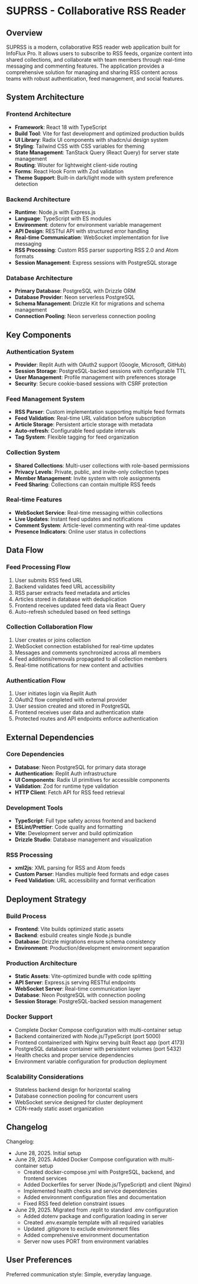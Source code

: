 # SUPRSS - Collaborative RSS Reader

## Overview

SUPRSS is a modern, collaborative RSS reader web application built for InfoFlux Pro. It allows users to subscribe to RSS feeds, organize content into shared collections, and collaborate with team members through real-time messaging and commenting features. The application provides a comprehensive solution for managing and sharing RSS content across teams with robust authentication, feed management, and social features.

## System Architecture

### Frontend Architecture
- **Framework**: React 18 with TypeScript
- **Build Tool**: Vite for fast development and optimized production builds
- **UI Library**: Radix UI components with shadcn/ui design system
- **Styling**: Tailwind CSS with CSS variables for theming
- **State Management**: TanStack Query (React Query) for server state management
- **Routing**: Wouter for lightweight client-side routing
- **Forms**: React Hook Form with Zod validation
- **Theme Support**: Built-in dark/light mode with system preference detection

### Backend Architecture
- **Runtime**: Node.js with Express.js
- **Language**: TypeScript with ES modules
- **Environment**: dotenv for environment variable management
- **API Design**: RESTful API with structured error handling
- **Real-time Communication**: WebSocket implementation for live messaging
- **RSS Processing**: Custom RSS parser supporting RSS 2.0 and Atom formats
- **Session Management**: Express sessions with PostgreSQL storage

### Database Architecture
- **Primary Database**: PostgreSQL with Drizzle ORM
- **Database Provider**: Neon serverless PostgreSQL
- **Schema Management**: Drizzle Kit for migrations and schema management
- **Connection Pooling**: Neon serverless connection pooling

## Key Components

### Authentication System
- **Provider**: Replit Auth with OAuth2 support (Google, Microsoft, GitHub)
- **Session Storage**: PostgreSQL-backed sessions with configurable TTL
- **User Management**: Profile management with preferences storage
- **Security**: Secure cookie-based sessions with CSRF protection

### Feed Management System
- **RSS Parser**: Custom implementation supporting multiple feed formats
- **Feed Validation**: Real-time URL validation before subscription
- **Article Storage**: Persistent article storage with metadata
- **Auto-refresh**: Configurable feed update intervals
- **Tag System**: Flexible tagging for feed organization

### Collection System
- **Shared Collections**: Multi-user collections with role-based permissions
- **Privacy Levels**: Private, public, and invite-only collection types
- **Member Management**: Invite system with role assignments
- **Feed Sharing**: Collections can contain multiple RSS feeds

### Real-time Features
- **WebSocket Service**: Real-time messaging within collections
- **Live Updates**: Instant feed updates and notifications
- **Comment System**: Article-level commenting with real-time updates
- **Presence Indicators**: Online user status in collections

## Data Flow

### Feed Processing Flow
1. User submits RSS feed URL
2. Backend validates feed URL accessibility
3. RSS parser extracts feed metadata and articles
4. Articles stored in database with deduplication
5. Frontend receives updated feed data via React Query
6. Auto-refresh scheduled based on feed settings

### Collection Collaboration Flow
1. User creates or joins collection
2. WebSocket connection established for real-time updates
3. Messages and comments synchronized across all members
4. Feed additions/removals propagated to all collection members
5. Real-time notifications for new content and activities

### Authentication Flow
1. User initiates login via Replit Auth
2. OAuth2 flow completed with external provider
3. User session created and stored in PostgreSQL
4. Frontend receives user data and authentication state
5. Protected routes and API endpoints enforce authentication

## External Dependencies

### Core Dependencies
- **Database**: Neon PostgreSQL for primary data storage
- **Authentication**: Replit Auth infrastructure
- **UI Components**: Radix UI primitives for accessible components
- **Validation**: Zod for runtime type validation
- **HTTP Client**: Fetch API for RSS feed retrieval

### Development Tools
- **TypeScript**: Full type safety across frontend and backend
- **ESLint/Prettier**: Code quality and formatting
- **Vite**: Development server and build optimization
- **Drizzle Studio**: Database management and visualization

### RSS Processing
- **xml2js**: XML parsing for RSS and Atom feeds
- **Custom Parser**: Handles multiple feed formats and edge cases
- **Feed Validation**: URL accessibility and format verification

## Deployment Strategy

### Build Process
- **Frontend**: Vite builds optimized static assets
- **Backend**: esbuild creates single Node.js bundle
- **Database**: Drizzle migrations ensure schema consistency
- **Environment**: Production/development environment separation

### Production Architecture
- **Static Assets**: Vite-optimized bundle with code splitting
- **API Server**: Express.js serving RESTful endpoints
- **WebSocket Server**: Real-time communication layer
- **Database**: Neon PostgreSQL with connection pooling
- **Session Storage**: PostgreSQL-backed session management

### Docker Support
- Complete Docker Compose configuration with multi-container setup
- Backend containerized with Node.js/TypeScript (port 5000)
- Frontend containerized with Nginx serving built React app (port 4173)
- PostgreSQL database container with persistent volumes (port 5432)
- Health checks and proper service dependencies
- Environment variable configuration for production deployment

### Scalability Considerations
- Stateless backend design for horizontal scaling
- Database connection pooling for concurrent users
- WebSocket service designed for cluster deployment
- CDN-ready static asset organization

## Changelog

Changelog:
- June 28, 2025. Initial setup
- June 29, 2025. Added Docker Compose configuration with multi-container setup
  - Created docker-compose.yml with PostgreSQL, backend, and frontend services
  - Added Dockerfiles for server (Node.js/TypeScript) and client (Nginx)
  - Implemented health checks and service dependencies
  - Added environment configuration files and documentation
  - Fixed RSS feed deletion constraint issues
- June 29, 2025. Migrated from .replit to standard .env configuration
  - Added dotenv package and configuration loading in server
  - Created .env.example template with all required variables
  - Updated .gitignore to exclude environment files
  - Added comprehensive environment documentation
  - Server now uses PORT from environment variables

## User Preferences

Preferred communication style: Simple, everyday language.
